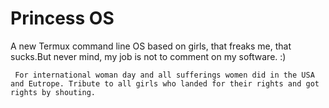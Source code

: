 # Princess OS
A new Termux command line OS based on girls, that freaks me, that sucks.But never mind, my job is not to comment on my software. :)
    
     For international woman day and all sufferings women did in the USA and Eutrope. Tribute to all girls who landed for their rights and got rights by shouting.


